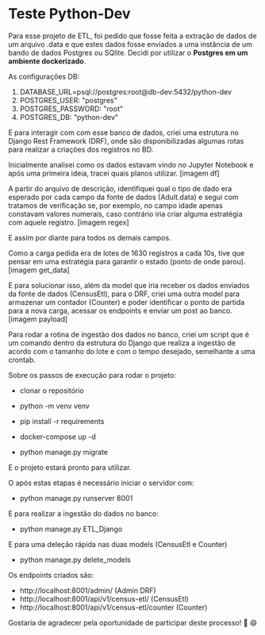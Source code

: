 # Teste Python-Dev

Para esse projeto de ETL, foi pedido que fosse feita a extração de dados de um arquivo .data e que estes dados fosse enviados a uma instância de um bando de dados Postgres ou SQlite.
Decidi por utilizar o **Postgres em um ambiente dockerizado**.

As configurações DB:
1. DATABASE_URL=psql://postgres:root@db-dev:5432/python-dev
2. POSTGRES_USER: "postgres"
3. POSTGRES_PASSWORD: "root"
4. POSTGRES_DB: "python-dev"

E para interagir com com esse banco de dados, criei uma estrutura no Django Rest Framework (DRF), onde são disponibilizadas algumas rotas para realizar a criações dos registros no BD.


Inicialmente analisei como os dados estavam vindo no Jupyter Notebook e após uma primeira ideia, tracei quais planos utilizar.
[imagem df]

A partir do arquivo de descrição, identifiquei qual o tipo de dado era esperado por cada campo da fonte de dados (Adult.data) e segui com tratamos de verificação se, por exemplo, no campo idade apenas constavam valores numerais, caso contrário iria criar alguma estratégia com aquele registro.
[imagem regex]

E assim por diante para todos os demais campos.

Como a carga pedida era de lotes de 1630 registros a cada 10s, tive que pensar em uma estratégia para garantir o estado (ponto de onde parou). 
[imagem get_data]

E para solucionar isso, além da model que iria receber os dados enviados da fonte de dados (CensusEtl), para o DRF, criei uma outra model para armazenar um contador (Counter) e poder identificar o ponto de partida para a nova carga, acessar os endpoints e enviar um post ao banco.
[imagem payload]

Para rodar a rotina de ingestão dos dados no banco, criei um script que é um comando dentro da estrutura do Django que realiza a ingestão de acordo com o tamanho do lote e com o tempo desejado, semelhante a uma crontab.

Sobre os passos de execução para rodar o projeto:

* clonar o repositório

*  python -m venv venv

*  pip install -r requirements

* docker-compose up -d

* python manage.py migrate

E o projeto estará pronto para utilizar.

O após estas etapas é necessário iniciar o servidor com:
* python manage.py runserver 8001

E para realizar a ingestão do dados no banco:
* python manage.py ETL_Django

E para uma deleção rápida nas duas models (CensusEtl e Counter)
* python manage.py delete_models

Os endpoints criados são:
* http://localhost:8001/admin/ (Admin DRF)
* http://localhost:8001/api/v1/census-etl/ (CensusEtl)
* http://localhost:8001/api/v1/census-etl/counter  (Counter)

Gostaria de agradecer pela oportunidade de participar deste processo! 🙌 😄
